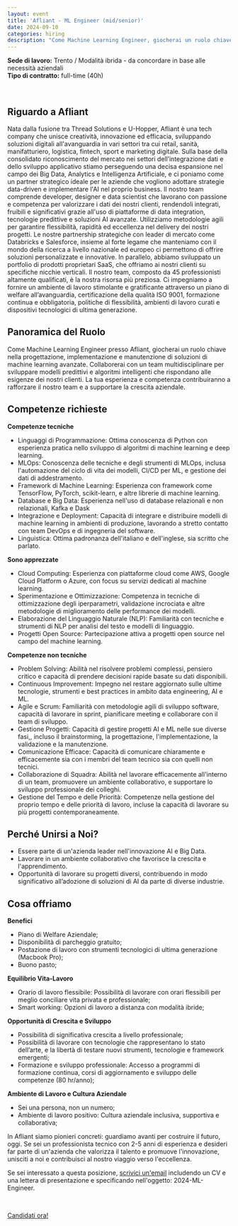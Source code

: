```yaml
---
layout: event
title: 'Afliant - ML Engineer (mid/senior)'
date: 2024-09-10
categories: hiring
description: "Come Machine Learning Engineer, giocherai un ruolo chiave nella progettazione, implementazione e manutenzione di soluzioni di machine learning avanzate. Collaborerai con un team multidisciplinare per sviluppare modelli predittivi e algoritmi intelligenti che rispondano alle esigenze dei nostri clienti. La tua esperienza e competenza contribuiranno a rafforzare il nostro team e a supportare la crescita aziendale."
---
```


**Sede di lavoro:** Trento / Modalità ibrida - da concordare in base alle necessità aziendali<br>
**Tipo di contratto:** full-time (40h)

<br>

## Riguardo a Afliant

Nata dalla fusione tra Thread Solutions e U-Hopper, Afliant è una tech company che unisce creatività, innovazione ed efficacia, sviluppando soluzioni digitali all'avanguardia in vari settori tra cui retail, sanità, manifatturiero, logistica, fintech, sport e marketing digitale. Sulla base della consolidato riconoscimento del mercato nei settori dell’integrazione dati e dello sviluppo applicativo stiamo perseguendo una decisa espansione nel campo dei Big Data, Analytics e Intelligenza Artificiale, e ci poniamo come un partner strategico ideale per le aziende che vogliono adottare strategie data-driven e implementare l'AI nel proprio business.
Il nostro team comprende developer, designer e data scientist che lavorano con passione e competenza per valorizzare i dati dei nostri clienti, rendendoli integrati, fruibili e significativi grazie all'uso di piattaforme di data integration, tecnologie predittive e soluzioni AI avanzate.
Utilizziamo metodologie agili per garantire flessibilità, rapidità ed eccellenza nel delivery dei nostri progetti. Le nostre partnership strategiche con leader di mercato come Databricks e Salesforce, insieme al forte legame che manteniamo con il mondo della ricerca a livello nazionale ed europeo ci permettono di offrire soluzioni personalizzate e innovative. In parallelo, abbiamo sviluppato un portfolio di prodotti proprietari SaaS, che offriamo ai nostri clienti su specifiche nicchie verticali.
Il nostro team, composto da 45 professionisti altamente qualificati, è la nostra risorsa più preziosa. Ci impegniamo a fornire un ambiente di lavoro stimolante e gratificante attraverso un piano di welfare all’avanguardia, certificazione della qualità ISO 9001, formazione continua e obbligatoria, politiche di flessibilità, ambienti di lavoro curati e dispositivi tecnologici di ultima generazione.


## Panoramica del Ruolo

Come Machine Learning Engineer presso Afliant, giocherai un ruolo chiave nella progettazione, implementazione e manutenzione di soluzioni di machine learning avanzate. Collaborerai con un team multidisciplinare per sviluppare modelli predittivi e algoritmi intelligenti che rispondano alle esigenze dei nostri clienti. La tua esperienza e competenza contribuiranno a rafforzare il nostro team e a supportare la crescita aziendale.


## Competenze richieste

**Competenze tecniche**
* Linguaggi di Programmazione: Ottima conoscenza di Python con esperienza pratica nello sviluppo di algoritmi di machine learning e deep learning.
* MLOps: Conoscenza delle tecniche e degli strumenti di MLOps, inclusa l'automazione del ciclo di vita dei modelli, CI/CD per ML, e gestione dei dati di addestramento.
* Framework di Machine Learning: Esperienza con framework come TensorFlow, PyTorch, scikit-learn, e altre librerie di machine learning.
* Database e Big Data: Esperienza nell'uso di database relazionali e non relazionali, Kafka e Dask
* Integrazione e Deployment: Capacità di integrare e distribuire modelli di machine learning in ambienti di produzione, lavorando a stretto contatto con team DevOps e di ingegneria del software.
* Linguistica: Ottima padronanza dell'italiano e dell'inglese, sia scritto che parlato.

**Sono apprezzate**
* Cloud Computing: Esperienza con piattaforme cloud come AWS, Google Cloud Platform o Azure, con focus su servizi dedicati al machine learning.
* Sperimentazione e Ottimizzazione: Competenza in tecniche di ottimizzazione degli iperparametri, validazione incrociata e altre metodologie di miglioramento delle performance dei modelli.
* Elaborazione del Linguaggio Naturale (NLP): Familiarità con tecniche e strumenti di NLP per analisi del testo e modelli di linguaggio.
* Progetti Open Source: Partecipazione attiva a progetti open source nel campo del machine learning.

**Competenze non tecniche**
* Problem Solving: Abilità nel risolvere problemi complessi, pensiero critico e capacità di prendere decisioni rapide basate su dati disponibili.
* Continuous Improvement: Impegno nel restare aggiornato sulle ultime tecnologie, strumenti e best practices in ambito data engineering, AI e ML.
* Agile e Scrum: Familiarità con metodologie agili di sviluppo software, capacità di lavorare in sprint, pianificare meeting e collaborare con il team di sviluppo.
* Gestione Progetti: Capacità di gestire progetti AI e ML nelle sue diverse fasi,, incluso il brainstorming, la progettazione, l'implementazione, la validazione e la manutenzione.
* Comunicazione Efficace: Capacità di comunicare chiaramente e efficacemente sia con i membri del team tecnico sia con quelli non tecnici.
* Collaborazione di Squadra: Abilità nel lavorare efficacemente all'interno di un team, promuovere un ambiente collaborativo, e supportare lo sviluppo professionale dei colleghi.
* Gestione del Tempo e delle Priorità: Competenze nella gestione del proprio tempo e delle priorità di lavoro, incluse la capacità di lavorare su più progetti contemporaneamente.


## Perché Unirsi a Noi?

* Essere parte di un'azienda leader nell'innovazione AI e Big Data.
* Lavorare in un ambiente collaborativo che favorisce la crescita e l'apprendimento.
* Opportunità di lavorare su progetti diversi, contribuendo in modo significativo all’adozione di soluzioni di AI da parte di diverse industrie.


## Cosa offriamo

**Benefici**
* Piano di Welfare Aziendale;
* Disponibilità di parcheggio gratuito;
* Postazione di lavoro con strumenti tecnologici di ultima generazione (Macbook Pro);
* Buono pasto;

**Equilibrio Vita-Lavoro**
* Orario di lavoro flessibile: Possibilità di lavorare con orari flessibili per meglio conciliare vita privata e professionale;
* Smart working: Opzioni di lavoro a distanza con modalità ibride;

**Opportunità di Crescita e Sviluppo**
* Possibilità di significativa crescita a livello professionale;
* Possibilità di lavorare con tecnologie che rappresentano lo stato dell’arte, e la libertà di testare nuovi strumenti, tecnologie e framework emergenti;
* Formazione e sviluppo professionale: Accesso a programmi di formazione continua, corsi di aggiornamento e sviluppo delle competenze (80 hr/anno);

**Ambiente di Lavoro e Cultura Aziendale**
* Sei una persona, non un numero;
* Ambiente di lavoro positivo: Cultura aziendale inclusiva, supportiva e collaborativa;

In Afliant siamo pionieri concreti: guardiamo avanti per costruire il futuro, oggi. Se sei un professionista tecnico con 2-5 anni di esperienza e desideri far parte di un'azienda che valorizza il talento e promuove l'innovazione, unisciti a noi e contribuisci al nostro viaggio verso l'eccellenza.

Se sei interessato a questa posizione, <a href="mailto:careers@u-hopper.com">scrivici un'email</a> includendo un CV e una lettera di presentazione e specificando nell'oggetto: 2024-ML-Engineer.


<br>

<a class="btn btn-primary text-white btn-lg mt-3" target="_blank" href="https://www.u-hopper.com/big-data-analytics/site/career/it?id=14">Candidati ora!</a>
